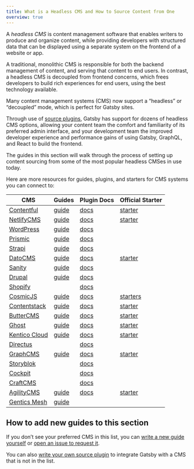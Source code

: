 ```yaml
---
title: What is a Headless CMS and How to Source Content from One
overview: true
---
```


A _headless CMS_ is content management software that enables writers to produce and organize content, while providing developers with structured data that can be displayed using a separate system on the frontend of a website or app.

A traditional, monolithic CMS is responsible for both the backend management of content, and serving that content to end users. In contrast, a headless CMS is decoupled from frontend concerns, which frees developers to build rich experiences for end users, using the best technology available.

Many content management systems (CMS) now support a “headless” or “decoupled” mode, which is perfect for Gatsby sites.

Through use of [source plugins](/plugins/?=source), Gatsby has support for dozens of headless CMS options, allowing your content team the comfort and familiarity of its preferred admin interface, and your development team the improved developer experience and performance gains of using Gatsby, GraphQL, and React to build the frontend.

The guides in this section will walk through the process of setting up content sourcing from some of the most popular headless CMSes in use today.

<GuideList slug={props.slug} />

<!--
  Ordering in this section is driven by Gatsby plugin downloads (/plugins/?=gatsby-source-) & CMS vendor size/adoption.
-->

Here are more resources for guides, plugins, and starters for CMS systems you can connect to:

| CMS                                           | Guides                                                                           | Plugin Docs                                          | Official Starter                                                    |
| --------------------------------------------- | -------------------------------------------------------------------------------- | ---------------------------------------------------- | ------------------------------------------------------------------- |
| [Contentful](https://www.contentful.com/)     | [guide](/docs/sourcing-from-contentful/)                                         | [docs](/packages/gatsby-source-contentful)           | [starter](/starters/contentful-userland/gatsby-contentful-starter/) |
| [NetlifyCMS](https://www.netlifycms.org/)     | [guide](/docs/sourcing-from-netlify-cms/)                                        | [docs](/packages/gatsby-plugin-netlify-cms)          | [starter](/starters/netlify-templates/gatsby-starter-netlify-cms/)  |
| [WordPress](https://www.wordpress.com/)       | [guide](/docs/sourcing-from-wordpress/)                                          | [docs](/packages/gatsby-source-wordpress)            |                                                                     |
| [Prismic](https://www.prismic.io/)            | [guide](/docs/sourcing-from-prismic/)                                            | [docs](/packages/gatsby-source-prismic)              |                                                                     |
| [Strapi](https://strapi.io/)                  | [guide](/blog/2018-1-18-strapi-and-gatsby/)                                      | [docs](/packages/gatsby-source-strapi)               |
| [DatoCMS](https://www.datocms.com/)           | [guide](https://www.gatsbyjs.com/guides/datocms/)                                | [docs](/packages/gatsby-source-datocms)              | [starter](/starters/datocms/gatsby-portfolio/)                      |
| [Sanity](https://www.sanity.io/)              | [guide](/docs/sourcing-from-sanity)                                              | [docs](/packages/gatsby-source-sanity/)              |
| [Drupal](https://www.drupal.com/)             | [guide](/docs/sourcing-from-drupal/)                                             | [docs](/packages/gatsby-source-drupal)               |                                                                     |
| [Shopify](https://www.shopify.com/)           |                                                                                  | [docs](/packages/gatsby-source-shopify)              |                                                                     |
| [CosmicJS](https://cosmicjs.com/)             | [guide](/blog/2018-06-07-build-a-gatsby-blog-using-the-cosmic-js-source-plugin/) | [docs](/packages/gatsby-source-cosmicjs)             | [starters](/starters/?s=cosmicjs&v=2)                               |
| [Contentstack](https://www.contentstack.com/) | [guide](/docs/sourcing-from-contentstack)                                        | [docs](/packages/gatsby-source-contentstack)         | [starter](/starters/contentstack/gatsby-starter-contentstack/)      |
| [ButterCMS](https://buttercms.com/)           | [guide](/docs/sourcing-from-buttercms/)                                          | [docs](/packages/gatsby-source-buttercms)            | [starter](/starters/ButterCMS/gatsby-starter-buttercms/)            |
| [Ghost](https://ghost.org/)                   | [guide](/docs/sourcing-from-ghost/)                                              | [docs](/packages/gatsby-source-ghost/)               | [starter](/starters/TryGhost/gatsby-starter-ghost/)                 |
| [Kentico Cloud](https://kenticocloud.com/)    | [guide](/docs/sourcing-from-kentico-cloud)                                       | [docs](/packages/gatsby-source-kentico-cloud)        | [starter](/starters/Kentico/gatsby-starter-kentico-cloud/)          |
| [Directus](https://directus.io/)              |                                                                                  | [docs](/packages/gatsby-source-directus)             |
| [GraphCMS](https://graphcms.com/)             | [guide](/docs/sourcing-from-graphcms)                                            | [docs](/packages/gatsby-source-graphql)              | [starter](/starters/GraphCMS/gatsby-graphcms-tailwindcss-example/)  |
| [Storyblok](https://www.storyblok.com/)       |                                                                                  | [docs](/packages/gatsby-source-storyblok)            |
| [Cockpit](https://getcockpit.com/)            |                                                                                  | [docs](/packages/gatsby-plugin-cockpit)              |
| [CraftCMS](https://craftcms.com/)             |                                                                                  | [docs](/packages/gatsby-source-craftcms)             |
| [AgilityCMS](https://agilitycms.com/)         | [guide](/docs/sourcing-from-agilitycms/)                                         | [docs](/packages/@agility/gatsby-source-agilitycms/) | [starter](/starters/agility/agility-gatsby-starter/)                |
| [Gentics Mesh](https://getmesh.io)            | [guide](/docs/sourcing-from-gentics-mesh)                                        |                                                      |                                                                     |

## How to add new guides to this section

If you don’t see your preferred CMS in this list, you can [write a new guide yourself](/contributing/how-to-contribute/) or [open an issue to request it](https://github.com/gatsbyjs/gatsby/issues/new/choose).

You can also [write your own source plugin](/docs/creating-a-source-plugin/) to integrate Gatsby with a CMS that is not in the list.
